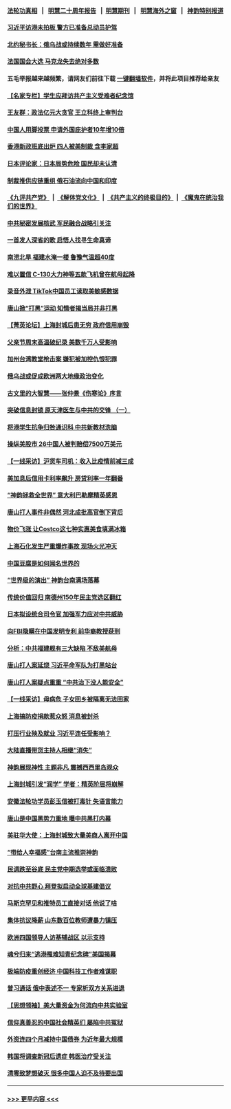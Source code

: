 #### [法轮功真相](https://github.com/gfw-breaker/truth/blob/master/README.md?t=0) &nbsp;&nbsp;|&nbsp;&nbsp; [明慧二十周年报告](https://github.com/gfw-breaker/mh-reports/blob/master/README.md?t=0) &nbsp;&nbsp;|&nbsp;&nbsp;[明慧期刊](https://github.com/gfw-breaker/mh-qikan) &nbsp;&nbsp;|&nbsp;&nbsp; [明慧海外之窗](https://github.com/gfw-breaker/mh-news/blob/master/README.md?t=0) &nbsp;&nbsp;|&nbsp;&nbsp; [神韵特别报道](https://github.com/gfw-breaker/mh-news/blob/master/shenyun.md?t=0)
#### [习近平访港未拍板 警方已准备总动员护驾](../pages/nf4514/n13763095.md?t=06201101) 
#### [北约秘书长：俄乌战或持续数年 需做好准备](../pages/nf4514/n13762971.md?t=06201101) 
#### [法国国会大选 马克龙失去绝对多数](../pages/nf4514/n13762809.md?t=06201101) 
#### 五毛举报越来越频繁，请网友们前往下载 [一键翻墙软件](https://github.com/gfw-breaker/ssr-accounts)，并将此项目推荐给亲友
#### [【名家专栏】学生应拜访共产主义受难者纪念馆](../pages/nf4514/n13762812.md?t=06201101) 
#### [王友群：政法亿元大贪官 王立科终上审判台](../pages/nf4514/n13762583.md?t=06201101) 
#### [中国人用脚投票 申请外国庇护者10年增10倍](../pages/nf4514/n13762790.md?t=06201101) 
#### [香港新政班底出炉 四人被美制裁 含李家超](../pages/nf4514/n13762905.md?t=06201101) 
#### [日本评论家：日本局势危险 国民却未认清](../pages/nf4514/n13762901.md?t=06201101) 
#### [制裁推供应链重组 俄石油流向中国和印度](../pages/nf4514/n13762897.md?t=06201101) 
#### [《九评共产党》](https://github.com/begood0513/9ping.md/blob/master/README.md) &nbsp;|&nbsp; [《解体党文化》](../../../../jtdwh.md/blob/master/README.md)  &nbsp;|&nbsp; [《共产主义的终极目的》](../../../../gczydzjmd.md/blob/master/README.md) &nbsp;|&nbsp; [《魔鬼在统治我们的世界》](../../../../mgztzwmdsj.md/blob/master/README.md) 
#### [中共秘密发展核武 军民融合战略引关注](../pages/nf4514/n13762850.md?t=06201101) 
#### [一首发人深省的歌 启悟人找寻生命真谛](../pages/nf4514/n13757304.md?t=06201101) 
#### [南涝北旱  福建水淹一楼 鲁豫气温超40度](../pages/nf4514/n13762711.md?t=06201101) 
#### [难以置信 C-130大力神等五款飞机曾在航母起降](../pages/nf4514/n13749761.md?t=06201101) 
#### [录音外泄 TikTok中国员工读取美敏感数据](../pages/nf4514/n13762495.md?t=06201101) 
#### [唐山掀“打黑”运动 知情者揭当局并非打黑](../pages/nf4514/n13762504.md?t=06201101) 
#### [【菁英论坛】上海封城后患无穷 政府信用崩毁](../pages/nf4514/n13762424.md?t=06201101) 
#### [父亲节周末高温破纪录 美数千万人受影响](../pages/nf4514/n13762443.md?t=06201101) 
#### [加州台湾教堂枪击案 嫌犯被加控仇恨犯罪](../pages/nf4514/n13762434.md?t=06201101) 
#### [俄乌战或促成欧洲两大地缘政治变化](../pages/nf4514/n13762397.md?t=06201101) 
#### [古文里的大智慧——张仲景《伤寒论》序言](../pages/nf4514/n13762213.md?t=06201101) 
#### [突破信息封锁 原天津医生与中共的交锋 （一）](../pages/nf4514/n13761113.md?t=06201101) 
#### [将港学生抗争归咎通识科 中共新教材洗脑](../pages/nf4514/n13762382.md?t=06201101) 
#### [操纵美股市 26中国人被判赔偿7500万美元](../pages/nf4514/n13762093.md?t=06201101) 
#### [【一线采访】沪货车司机：收入比疫情前减三成](../pages/nf4514/n13762305.md?t=06201101) 
#### [美加息后信用卡利率飙升 房贷利率一年翻番](../pages/nf4514/n13761901.md?t=06201101) 
#### [“神韵拯救全世界” 意大利巴勒摩精英感恩](../pages/nf4514/n13762163.md?t=06201101) 
#### [唐山打人事件非偶然 河北成批高官倒下背后](../pages/nf4514/n13762052.md?t=06201101) 
#### [物价飞涨 让Costco这七种实惠美食填满冰箱](../pages/nf4514/n13758202.md?t=06201101) 
#### [上海石化发生严重爆炸事故 现场火光冲天](../pages/nf4514/n13762016.md?t=06201101) 
#### [中国豆腐是如何闻名世界的](../pages/nf4514/n13761869.md?t=06201101) 
#### [“世界级的演出” 神韵台南满场落幕](../pages/nf4514/n13761984.md?t=06201101) 
#### [传统价值回归 南德州150年民主党选区翻红](../pages/nf4514/n13761886.md?t=06201101) 
#### [日本拟设统合司令官 加强军力应对中共威胁](../pages/nf4514/n13761959.md?t=06201101) 
#### [向FBI隐瞒在中国发明专利 前华裔教授获刑](../pages/nf4514/n13761839.md?t=06201101) 
#### [分析：中共福建舰有三大缺陷 不敌美航母](../pages/nf4514/n13761846.md?t=06201101) 
#### [唐山打人案延烧 习近平命军队为打黑站台](../pages/nf4514/n13761853.md?t=06201101) 
#### [唐山打人案疑点重重 “中共治下没人能安全”](../pages/nf4514/n13761800.md?t=06201101) 
#### [【一线采访】母病危 子女回乡被隔离无法回家](../pages/nf4514/n13761703.md?t=06201101) 
#### [上海搞防疫捐款惹众怒 消息被封杀](../pages/nf4514/n13761600.md?t=06201101) 
#### [打压行业殃及就业 习近平连任受影响？](../pages/nf4514/n13761130.md?t=06201101) 
#### [大陆直播带货主持人相继“消失”](../pages/nf4514/n13761241.md?t=06201101) 
#### [神韵展现神性 主题非凡 震撼西西里岛观众](../pages/nf4514/n13761515.md?t=06201101) 
#### [上海封城引发“润学” 学者：精英阶层将崩解](../pages/nf4514/n13761297.md?t=06201101) 
#### [安徽法轮功学员彭玉信被打毒针 失语言能力](../pages/nf4514/n13760892.md?t=06201101) 
#### [唐山是中国黑势力重地 曝中共黑打内幕](../pages/nf4514/n13761491.md?t=06201101) 
#### [美驻华大使：上海封城致大量美商人离开中国](../pages/nf4514/n13761148.md?t=06201101) 
#### [“带给人幸福感”台南主流推崇神韵](../pages/nf4514/n13761221.md?t=06201101) 
#### [民调跌至谷底 民主党中期选举或面临溃败](../pages/nf4514/n13761069.md?t=06201101) 
#### [对抗中共野心 拜登拟启动全球基建倡议](../pages/nf4514/n13761108.md?t=06201101) 
#### [马斯克罕见和推特员工直接对话 他说了啥](../pages/nf4514/n13761099.md?t=06201101) 
#### [集体抗议降薪 山东数百位教师遭暴力镇压](../pages/nf4514/n13760919.md?t=06201101) 
#### [欧洲四国领导人访基辅战区 以示支持](../pages/nf4514/n13760896.md?t=06201101) 
#### [魂兮归来“逃港罹难知青纪念碑”美国揭幕](../pages/nf4514/n13760732.md?t=06201101) 
#### [极端防疫重创经济 中国科技工作者难谋职](../pages/nf4514/n13760865.md?t=06201101) 
#### [普习通话 俄中表述不一 专家析双方关系进退](../pages/nf4514/n13760785.md?t=06201101) 
#### [【思想领袖】美大量资金为何流向中共实验室](../pages/nf4514/n13740268.md?t=06201101) 
#### [信仰真善忍的中国社会精英们 屡陷中共冤狱](../pages/nf4514/n13760120.md?t=06201101) 
#### [外资连四个月减持中国债券 为近年最大规模](../pages/nf4514/n13760407.md?t=06201101) 
#### [韩国将调查新冠后遗症 韩医治疗受关注](../pages/nf4514/n13760720.md?t=06201101) 
#### [清零致梦想破灭 很多中国人迫不及待要出国](../pages/nf4514/n13760493.md?t=06201101) 

----
#### [ >>> 更早内容 <<< ](../indexes/nf4514-earlier.md)
